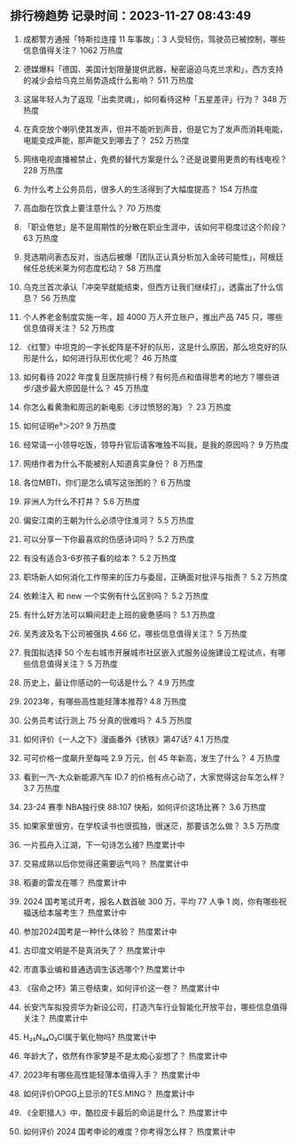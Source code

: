 
## 排行榜趋势 记录时间：2023-11-27 08:43:49
  
  1. 成都警方通报「特斯拉连撞 11 车事故」：3 人受轻伤，驾驶员已被控制，哪些信息值得关注？ 1062 万热度
    
  2. 德媒爆料「德国、美国计划限量提供武器，秘密逼迫乌克兰求和」，西方支持的减少会给乌克兰局势造成什么影响？ 511 万热度
    
  3. 这届年轻人为了返现「出卖灵魂」，如何看待这种「五星差评」行为？ 348 万热度
    
  4. 在真空放个喇叭使其发声，但并不能听到声音，但是它为了发声而消耗电能，电能变成声能，那声能又到哪去了？ 252 万热度
    
  5. 网络电视直播被禁止，免费的替代方案是什么？还是说要用更贵的有线电视？ 228 万热度
    
  6. 为什么考上公务员后，很多人的生活得到了大幅度提高？ 154 万热度
    
  7. 高血脂在饮食上要注意什么？ 70 万热度
    
  8. 「职业倦怠」是不是周期性的分散在职业生涯中，该如何平稳度过这个阶段？ 63 万热度
    
  9. 竞选期间表态反对，当选后被爆「团队正认真分析加入金砖可能性」，阿根廷候任总统米莱为何态度松动？ 58 万热度
    
  10. 乌克兰首次承认「冲突早就能结束，但西方让我们继续打」，透露出了什么信息？ 56 万热度
    
  11. 个人养老金制度实施一年，超 4000 万人开立账户，推出产品 745 只，哪些信息值得关注？ 52 万热度
    
  12. 《红警》中坦克的一字长蛇阵是不好的队形，这是什么原因，那么坦克好的队形是什么，如何进行队形优化呢？ 46 万热度
    
  13. 如何看待 2022 年度复旦医院排行榜？有何亮点和值得思考的地方？哪些进步/退步最大原因是什么？ 45 万热度
    
  14. 你怎么看黄渤和周迅的新电影《涉过愤怒的海》？ 23 万热度
    
  15. 如何证明e³＞20? 9 万热度
    
  16. 经常请一小领导吃饭，领导升官后请客唯独不叫我，是我的原因吗？ 9 万热度
    
  17. 网络作者为什么不能被别人知道真实身份？ 8 万热度
    
  18. 各位MBTI，你们是怎么填写这张图的？ 6 万热度
    
  19. 非洲人为什么不打井？ 5.6 万热度
    
  20. 偏安江南的王朝为什么必须守住淮河？ 5.5 万热度
    
  21. 可以分享一下你最喜欢的伤感诗词吗？ 5.2 万热度
    
  22. 有没有适合3-6岁孩子看的绘本？ 5.2 万热度
    
  23. 职场新人如何消化工作带来的压力与委屈，正确面对批评与指责？ 5.2 万热度
    
  24. 依赖注入 和 new 一个实例有什么区别吗？ 5.2 万热度
    
  25. 有什么好方法可以瞬间赶走上班的疲惫感吗？ 5.1 万热度
    
  26. 吴秀波及名下公司被强执 4.66 亿，哪些信息值得关注？ 5 万热度
    
  27. 我国拟选择 50 个左右城市开展城市社区嵌入式服务设施建设工程试点，有哪些信息值得关注？ 5 万热度
    
  28. 历史上，最让你感动的一句话是什么？ 4.9 万热度
    
  29. 2023年，有哪些高性能轻薄本推荐? 4.8 万热度
    
  30. 公务员考试行测上 75 分真的很难吗？ 4.5 万热度
    
  31. 如何评价《一人之下》漫画番外《锈铁》第47话? 4.1 万热度
    
  32. 可可价格一度飙升至每吨 2.9 万元，创 45 年新高，发生了什么？ 4 万热度
    
  33. 看到一汽-大众新能源汽车 ID.7 的价格有点心动了，大家觉得这台车怎么样？ 3.7 万热度
    
  34. 23-24 赛季 NBA独行侠 88:107 快船，如何评价这场比赛？ 3.6 万热度
    
  35. 如果家里很穷，在学校读书也很孤独，很迷茫，那要该怎么做？ 3.5 万热度
    
  36. 一片孤舟入江湖，下一句诗怎么接? 热度累计中
    
  37. 交易成熟以后你觉得还需要运气吗？ 热度累计中
    
  38. 稻妻的雷龙在哪？ 热度累计中
    
  39. 2024 国考笔试开考，报名人数首破 300 万，平均 77 人争 1 岗，你有哪些祝福送给本届考生？ 热度累计中
    
  40. 参加2024国考是一种什么体验？ 热度累计中
    
  41. 古印度文明是不是真消失了？ 热度累计中
    
  42. 市直事业编和普通选调生该选哪个? 热度累计中
    
  43. 《宿命之环》第三卷结束，如何评价这一卷？ 热度累计中
    
  44. 长安汽车拟投资华为新设公司，打造汽车行业智能化开放平台，哪些信息值得关注？ 热度累计中
    
  45. H₂₅N₃₄O₃Cl属于氧化物吗? 热度累计中
    
  46. 年龄大了，依然有作家梦是不是太痴心妄想了？ 热度累计中
    
  47. 2023年有哪些高性能轻薄本值得入手？ 热度累计中
    
  48. 如何评价OPGG上显示的TES.MING？ 热度累计中
    
  49. 《全职猎人》中，酷拉皮卡最后的命运是什么？ 热度累计中
    
  50. 如何评价 2024 国考申论的难度？你考得怎么样？ 热度累计中
    